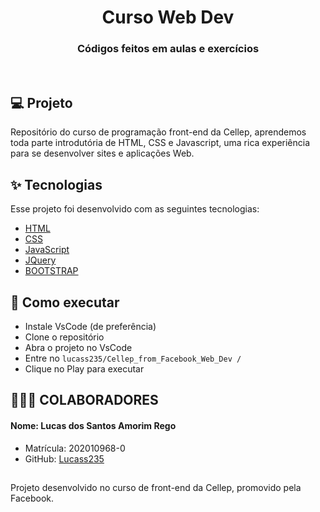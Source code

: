 
<h1 align="center">Curso Web Dev</h1>

<h3 align="center">Códigos feitos em aulas e exercícios </h3>

<br>

## 💻 Projeto

Repositório do curso de programação front-end da Cellep, aprendemos toda parte introdutória de HTML, CSS e Javascript, uma rica experiência para se desenvolver sites e aplicações Web.

## ✨ Tecnologias

Esse projeto foi desenvolvido com as seguintes tecnologias:

- [HTML](https://developer.mozilla.org/pt-BR/docs/Web/HTML)
- [CSS](https://developer.mozilla.org/pt-BR/docs/Web/CSS)
- [JavaScript](https://pt.wikipedia.org/wiki/JavaScript)
- [JQuery](https://jquery.com/)
- [BOOTSTRAP](https://getbootstrap.com/)

## 🚀 Como executar

- Instale VsCode (de preferência)
- Clone o repositório
- Abra o projeto no VsCode
- Entre no `lucass235/Cellep_from_Facebook_Web_Dev /`
- Clique no Play para executar

## 👨‍👦‍👦 COLABORADORES

#### Nome: Lucas dos Santos Amorim Rego
- Matrícula: 202010968-0
- GitHub: [Lucass235](https://github.com/lucass235)

##
Projeto desenvolvido no curso de front-end da Cellep, promovido pela Facebook.
